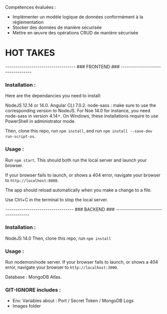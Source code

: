 Compétences évaluées : 
- Implémenter un modèle logique de données conformément à la réglementation
- Stocker des données de manière sécurisée
- Mettre en œuvre des opérations CRUD de manière sécurisée


# HOT TAKES #

----------------------------------- ### FRONTEND ### ---------------------------------
### Installation : ### 
Here are the dependancies you need to install:

NodeJS 12.14 or 14.0.
Angular CLI 7.0.2.
node-sass : make sure to use the corresponding version to NodeJS. For Noe 14.0 for instance, you need node-sass in version 4.14+.
On Windows, these installations require to use PowerShell in administrator mode.

Then, clone this repo, run `npm install`, and run `npm install --save-dev run-script-os`.

### Usage : ### 
Run `npm start`. This should both run the local server and launch your browser.

If your browser fails to launch, or shows a 404 error, navigate your browser to `http://localhost:8080`.

The app should reload automatically when you make a change to a file.

Use Ctrl+C in the terminal to stop the local server.

---------------------------------- ### BACKEND ### -----------------------------------

### Installation : ### 
NodeJS 14.0
Then, clone this repo, run `npm install`

### Usage : ### 
Run nodemon/node server.
If your browser fails to launch, or shows a 404 error, navigate your browser to `http://localhost:3000`.

Database : MongoDB Atlas. 
### GIT-IGNORE includes : ### 
- Env. Variables about : Port / Secret Token / MongoDB Logs 
- Images folder
